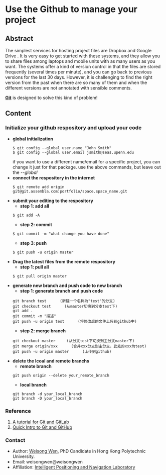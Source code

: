# Use the Github to manage your project

## Abstract
The simplest services for hosting project files are Dropbox and Google Drive . It is very easy to get started with these systems, and they allow you to share files among laptops and mobile units with as many users as you want. The systems offer a kind of version control in that the files are stored frequently (several times per minute), and you can go back to previous versions for the last 30 days. However, it is challenging to find the right version from the past when there are so many of them and when the different versions are not annotated with sensible comments.

**[Git](https://github.com/weisongwen)** is designed to solve this kind of problem!

## Content
### Initialize your github respository and upload your code

- **global initialization**
    ```
    $ git config --global user.name "John Smith"
    $ git config --global user.email jsmith@seas.upenn.edu
    ```
    if you want to use a different name/email for a specific project, you can change it just for that package. use the above commands, but leave out the *--global*
- **connect the respository in the internet**
    ```
    $ git remote add origin git@git.assembla.com:portfolio/space.space_name.git
    ```
- **submit your editing to the respository**
    - **step 1: add all**
    ```
    $ git add -A
    ```
    - **step 2: commit**
    ```
    $ git commit -m "what change you have done"
    ```
    - **step 3: push**
    ```
    $ git push -u origin master
    ```
- **Drag the latest files from the remote respository**
    - **step 1: pull all**
    ```
    $ git pull origin master
    ```
- **generate new branch and push code to new branch**
    - **step 1: generate branch and push code**
    ```
    git branch test      (新建一个名称为"test"的分支)
    git checkout test      (从master切换到分支test下)
    git add .      
    git commit -m "描述"
    git push -u origin test      (将修改后的文件上传到github中)
    ```
    - **step 2: merge branch**
    ```  
    git checkout master     (从分支test下切换到主分支master下)
    git merge origin/xxx      (合并xxx分支到主分支，此处的xxx为test)
    git push -u origin master      (上传到github)
    ```
- **delete the lcoal and remote branchs**
    - **remote branch**
    ```
    git push origin --delete your_remote_branch
    ```
    - **local branch**
    ```
    git branch -d your_local_branch
    git branch -D your_local_branch
    ```
### Reference
1. [A tutorial for Git and GitLab](https://www.ifi.uzh.ch/dam/jcr:ff780599-d5e2-4d05-b923-1c333cbf2842/A%20Tutorial%20for%20GitHub.pdf)
2. [Quick Intro to Git and GitHub](https://hplgit.github.io/teamods/bitgit/Langtangen_bitgit_4print.pdf)


### Contact
- Author: [Weisong Wen](https://weisongwen.wixsite.com/weisongwen), PhD Candidate in Hong Kong Polytechnic University.
- Email: weisongwen@weisongwen
- Affiliation: [Intelligent Positioning and Navigation Laboratory](https://www.polyu-ipn-lab.com/)